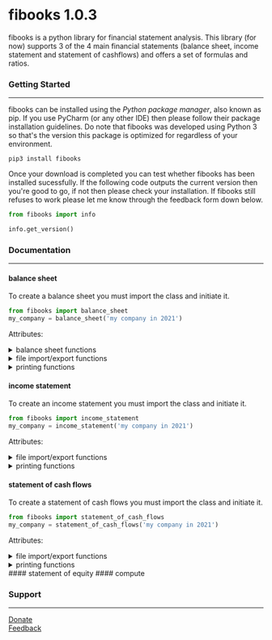 # fibooks 1.0.3
fibooks is a python library for financial statement analysis. This library (for now) supports 3 of the 4 main financial statements (balance sheet, income statement and statement of cashflows) and offers a set of formulas and ratios. 
### Getting Started
---
fibooks can be installed using the *Python package manager*, also known as pip. If you use PyCharm (or any other IDE) then please follow their package installation guidelines. Do note that fibooks was developed using Python 3 so that's the version this package is optimized for regardless of your environment.
``` shell
pip3 install fibooks
```
Once your download is completed you can test whether fibooks has been installed sucessfully. If the following code outputs the current version then you're good to go, if not then please check your installation. If fibooks still refuses to work please let me know through the feedback form down below.
``` python
from fibooks import info

info.get_version()
```
### Documentation
---
#### balance sheet
To create a balance sheet you must import the class and initiate it.
``` python
from fibooks import balance_sheet
my_company = balance_sheet('my company in 2021')
```
Attributes:
<details>
<summary>
balance sheet functions
</summary>
<ul>
  <li><b>check_identity()</b>: Checks balance sheet identity. Takes no parameters, returns boolean value</li>
  <li><b>get_assets()</b>: Gets the total value of assets. Takes no parameters, returns rounded float value.</li> 
  <li><b>get_current_assets()</b>: Gets the total value of assets. Takes no parameters, returns rounded float value.</li>  
  <li><b>get_longterm_assets()</b>: Gets the total value of longterm assets. Takes no parameters, returns rounded float value.</li>  
  <li><b>get_equity()</b>: Gets the total value of equity. Takes no parameters, returns rounded float value.</li>  
  <li><b>get_liabilities()</b>: Gets the total value of liabilities. Takes no parameters, returns rounded float value.</li>    
  <li><b>get_current_liabilities()</b>: Gets the total value of current liabilities. Takes no parameters, returns rounded float value. </li>
  <li><b>get_longterm_assets()</b>: Gets the total value of longterm liabilities. Takes no parameters, returns rounded float value.</li>
  <li><b>get_field(field)</b>: Gets the value of a specific. Takes fieldname as parameter, returns field value.</li>
  <li><b>add_current_asset(field, value)</b>: Adds current asset to the balance sheet. Takes fieldname and value as parameter, returns nothing.</li>
  <li><b>add_longterm_asset(field, value)</b>: Adds longterm asset to the balance sheet. Takes fieldname and value as parameter, returns nothing.</li>
  <li><b>add_current_liability(field, value)</b>: Adds current liability to the balance sheet. Takes fieldname and value as parameter, returns nothing.</li>
  <li><b>add_longterm_liability(field, value)</b>: Adds longterm liability to the balance sheet. Takes fieldname and value as parameter, returns nothing.</li>
  <li><b>add_equity(field, value)</b>: Adds equity to the balance sheet. Takes fieldname and value as parameter, returns nothing.</li>
  <li><b>delete_current_asset(field)</b>: deletes current asset to the balance sheet. Takes fieldname as parameter, returns nothing.</li>
  <li><b>delete_longterm_asset(field)</b>: deletes longterm asset to the balance sheet. Takes fieldname as parameter, returns nothing.</li>
  <li><b>empty()</b>: Clears the current balance sheet. Takes no parameters, returns nothing.</li>
  <li><b>make()</b>: Creates the current balance sheet based on the previously given instructions. Takes no parameters, returns nothing.</li>
</ul>
</details>  
  
<details>
<summary>
file import/export functions
</summary>
<ul>
  <li><b>import_json(filename)</b>: Imports a .json file as balance sheet. Takes the filename as parameter, returns nothing.</li> 
  <li><b>export_json(filename)</b>: Exports the current balance sheet to a .json format. Takes the filename as parameter, returns nothing.</li> 
  <li><b>export_excel(filename)</b>: Exports the current balance sheet to an excel spreadsheet. Takes the filename as parameter, returns nothing.</li>  
  <li><b>export_text(filename)</b>: Exports the current balance sheet to a text file. Takes the filename as parameter, returns nothing.</li>  
</ul>   
</details>
<details>
  
<summary>
printing functions
</summary>
<ul>
  <li><b>print()</b>: Prints the current balance sheet to the standard output. Takes no parameters, returns nothing</li>
</ul>
</details>

#### income statement
To create an income statement you must import the class and initiate it.
``` python
from fibooks import income_statement
my_company = income_statement('my company in 2021')
```
Attributes:
<details>
<summary>
file import/export functions
</summary>
<ul>
  <li><b>import_json(filename)</b>: Imports a .json file as balance sheet. Takes the filename as parameter, returns nothing.</li> 
  <li><b>export_json(filename)</b>: Exports the current balance sheet to a .json format. Takes the filename as parameter, returns nothing.</li> 
  <li><b>export_excel(filename)</b>: Exports the current balance sheet to an excel spreadsheet. Takes the filename as parameter, returns nothing.</li>  
  <li><b>export_text(filename)</b>: Exports the current balance sheet to a text file. Takes the filename as parameter, returns nothing.</li>  
</ul>   
</details>
<details>
<summary>
printing functions
</summary>
<ul>
  <li><b>print()</b>: Prints the current balance sheet to the standard output. Takes no parameters, returns nothing</li>
</ul>
</details>

#### statement of cash flows
To create a statement of cash flows you must import the class and initiate it.
``` python
from fibooks import statement_of_cash_flows
my_company = statement_of_cash_flows('my company in 2021')
```
Attributes:
<details>
<summary>
file import/export functions
</summary>
<ul>
  <li><b>import_json(filename)</b>: Imports a .json file as balance sheet. Takes the filename as parameter, returns nothing.</li> 
  <li><b>export_json(filename)</b>: Exports the current balance sheet to a .json format. Takes the filename as parameter, returns nothing.</li> 
  <li><b>export_excel(filename)</b>: Exports the current balance sheet to an excel spreadsheet. Takes the filename as parameter, returns nothing.</li>  
  <li><b>export_text(filename)</b>: Exports the current balance sheet to a text file. Takes the filename as parameter, returns nothing.</li>  
</ul>   
</details>
<details>
<summary>
printing functions
</summary>
<ul>
  <li><b>print()</b>: Prints the current balance sheet to the standard output. Takes no parameters, returns nothing</li>
</ul>
</details>
#### statement of equity
#### compute

### Support
---
[Donate](https://paypal.me/timokats)  
[Feedback](mailto:tpakats@gmail.com)
